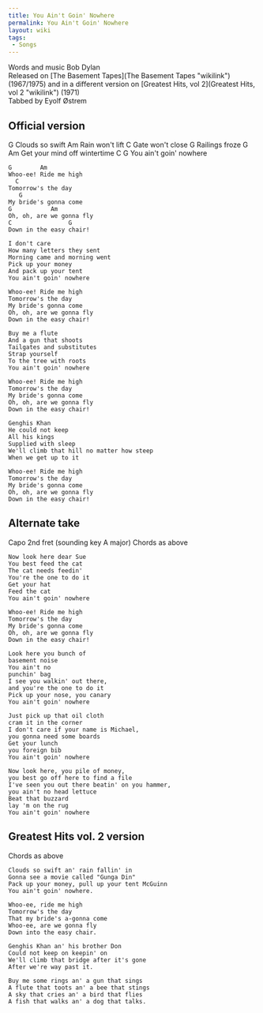 ```yaml
---
title: You Ain't Goin' Nowhere
permalink: You Ain't Goin' Nowhere
layout: wiki
tags:
 - Songs
---
```


Words and music Bob Dylan  
Released on [The Basement Tapes](The Basement Tapes "wikilink")
(1967/1975) and in a different version on [Greatest Hits, vol
2](Greatest Hits, vol 2 "wikilink") (1971)  
Tabbed by Eyolf Østrem

<h2 class="songversion">
Official version

</h2>
    G
    Clouds so swift
    Am
    Rain won't lift
    C
    Gate won't close
    G
    Railings froze
    G                 Am
    Get your mind off wintertime
    C                 G
    You ain't goin' nowhere

    G        Am
    Whoo-ee! Ride me high
      C
    Tomorrow's the day
       G
    My bride's gonna come
    G           Am
    Oh, oh, are we gonna fly
    C                G
    Down in the easy chair!

    I don't care
    How many letters they sent
    Morning came and morning went
    Pick up your money
    And pack up your tent
    You ain't goin' nowhere

    Whoo-ee! Ride me high
    Tomorrow's the day
    My bride's gonna come
    Oh, oh, are we gonna fly
    Down in the easy chair!

    Buy me a flute
    And a gun that shoots
    Tailgates and substitutes
    Strap yourself
    To the tree with roots
    You ain't goin' nowhere

    Whoo-ee! Ride me high
    Tomorrow's the day
    My bride's gonna come
    Oh, oh, are we gonna fly
    Down in the easy chair!

    Genghis Khan
    He could not keep
    All his kings
    Supplied with sleep
    We'll climb that hill no matter how steep
    When we get up to it

    Whoo-ee! Ride me high
    Tomorrow's the day
    My bride's gonna come
    Oh, oh, are we gonna fly
    Down in the easy chair!

<h2 class="songversion">
Alternate take

</h2>
Capo 2nd fret (sounding key A major)  
Chords as above

    Now look here dear Sue
    You best feed the cat
    The cat needs feedin'
    You're the one to do it
    Get your hat
    Feed the cat
    You ain't goin' nowhere

    Whoo-ee! Ride me high
    Tomorrow's the day
    My bride's gonna come
    Oh, oh, are we gonna fly
    Down in the easy chair!

    Look here you bunch of
    basement noise
    You ain't no
    punchin' bag
    I see you walkin' out there,
    and you're the one to do it
    Pick up your nose, you canary
    You ain't goin' nowhere

    Just pick up that oil cloth
    cram it in the corner
    I don't care if your name is Michael,
    you gonna need some boards
    Get your lunch
    you foreign bib
    You ain't goin' nowhere

    Now look here, you pile of money,
    you best go off here to find a file
    I've seen you out there beatin' on you hammer,
    you ain't no head lettuce
    Beat that buzzard
    lay 'm on the rug
    You ain't goin' nowhere

<h2 class="songversion">
Greatest Hits vol. 2 version

</h2>
Chords as above

    Clouds so swift an' rain fallin' in
    Gonna see a movie called "Gunga Din"
    Pack up your money, pull up your tent McGuinn
    You ain't goin' nowhere.

    Whoo-ee, ride me high
    Tomorrow's the day
    That my bride's a-gonna come
    Whoo-ee, are we gonna fly
    Down into the easy chair.

    Genghis Khan an' his brother Don
    Could not keep on keepin' on
    We'll climb that bridge after it's gone
    After we're way past it.

    Buy me some rings an' a gun that sings
    A flute that toots an' a bee that stings
    A sky that cries an' a bird that flies
    A fish that walks an' a dog that talks.
